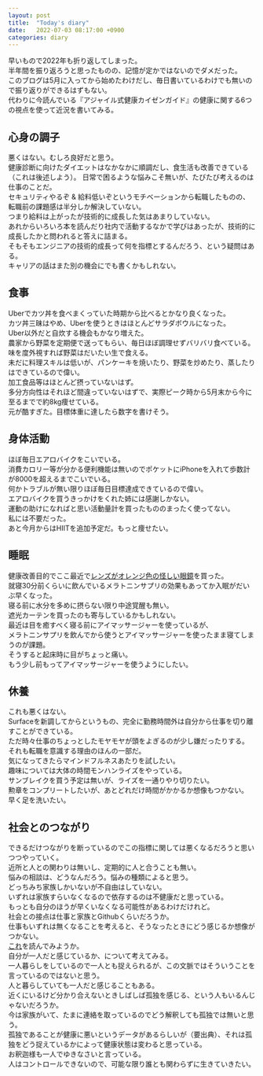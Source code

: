 ```yaml
---
layout: post
title:  "Today's diary"
date:   2022-07-03 08:17:00 +0900
categories: diary
---
```


早いもので2022年も折り返してしまった。  
半年間を振り返ろうと思ったものの、記憶が定かではないのでダメだった。  
このブログは5月に入ってから始めたわけだし、毎日書いているわけでも無いので振り返りができるはずもない。  
代わりに今読んでいる『アジャイル式健康カイゼンガイド』の健康に関する6つの視点を使って近況を書いてみる。

## 心身の調子
悪くはない。むしろ良好だと思う。  
健康診断に向けたダイエットはなかなかに順調だし、食生活も改善できている（これは後述しよう）。
日常で困るような悩みこそ無いが、たびたび考えるのは仕事のことだ。  
セキュリティやるぞ & 給料低いぞというモチベーションから転職したものの、転職前の課題感は半分しか解決していない。  
つまり給料は上がったが技術的に成長した気はあまりしていない。  
あれからいろいろ本を読んだり社内で活動するなかで学びはあったが、技術的に成長したかと問われると答えに詰まる。  
そもそもエンジニアの技術的成長って何を指標とするんだろう、という疑問はある。  
キャリアの話はまた別の機会にでも書くかもしれない。

## 食事
Uberでカツ丼を食べまくっていた時期から比べるとかなり良くなった。  
カツ丼三昧はやめ、Uberを使うときはほとんどサラダボウルになった。  
Uber以外だと自炊する機会もかなり増えた。  
農家から野菜を定期便で送ってもらい、毎日ほぼ調理せずバリバリ食べている。  
味を度外視すれば野菜はだいたい生で食える。  
未だに料理スキルは低いが、パンケーキを焼いたり、野菜を炒めたり、蒸したりはできているので偉い。  
加工食品等はほとんど摂っていないはず。  
多分方向性はそれほど間違っていないはずで、実際ピーク時から5月末から今に至るまでで約8kg痩せている。  
元が酷すぎた。目標体重に達したら数字を書けそう。

## 身体活動
ほぼ毎日エアロバイクをこいでいる。  
消費カロリー等が分かる便利機能は無いのでポケットにiPhoneを入れて歩数計が8000を超えるまでこいでいる。  
何かトラブルが無い限りほぼ毎日目標達成できているので偉い。  
エアロバイクを買うきっかけをくれた姉には感謝しかない。  
運動の助けになればと思い活動量計を買ったもののまったく使ってない。  
私には不要だった。  
あと今月からはHIITを追加予定だ。もっと痩せたい。

## 睡眠
健康改善目的でここ最近で[レンズがオレンジ色の怪しい眼鏡](https://www.amazon.co.jp/dp/B01GUNY8DU/)を買った。  
就寝30分前くらいに飲んでいるメラトニンサプリの効果もあってか入眠がだいぶ早くなった。  
寝る前に水分を多めに摂らない限り中途覚醒も無い。  
遮光カーテンを買ったのも寄与しているかもしれない。  
最近は目を癒すべく寝る前にアイマッサージャーを使っているが、  
メラトニンサプリを飲んでから使うとアイマッサージャーを使ったまま寝てしまうのが課題。  
そうすると起床時に目がちょっと痛い。  
もう少し前もってアイマッサージャーを使うようにしたい。

## 休養
これも悪くはない。  
Surfaceを新調してからというもの、完全に勤務時間外は自分から仕事を切り離すことができている。  
ただ時々仕事のちょっとしたモヤモヤが頭をよぎるのが少し嫌だったりする。  
それも転職を意識する理由のほんの一部だ。  
気になってきたらマインドフルネスあたりを試したい。  
趣味については大体の時間モンハンライズをやっている。  
サンブレイクを買う予定は無いが、ライズを一通りやり切りたい。  
勲章をコンプリートしたいが、あとどれだけ時間がかかるか想像もつかない。  
早く足を洗いたい。

## 社会とのつながり
できるだけつながりを断っているのでこの指標に関しては悪くなるだろうと思いつつやっていく。  
近所と人との関わりは無いし、定期的に人と合うことも無い。  
悩みの相談は、どうなんだろう。悩みの種類によると思う。  
どっちみち家族しかいないが不自由はしていない。  
いずれは家族すらいなくなるので依存するのは不健康だと思っている。  
もっとも自分のほうが早くいなくなる可能性があるわけだけれど。  
社会との接点は仕事と家族とGithubくらいだろうか。  
仕事もいずれは無くなることを考えると、そうなったときにどう感じるか想像がつかない。  
[これ](https://www.amazon.co.jp/dp/B09YRFYPTR/)を読んでみようか。  
自分が一人だと感じているか、について考えてみる。  
一人暮らしをしているので一人とも捉えられるが、この文脈ではそういうことを言っているのではないと思う。  
人と暮らしていても一人だと感じることもある。  
近くにいるけど分かり合えないときしばしば孤独を感じる、という人もいるんじゃないだろうか。  
今は家族がいて、たまに連絡を取っているのでどう解釈しても孤独では無いと思う。  
孤独であることが健康に悪いというデータがあるらしいが（要出典）、それは孤独をどう捉えているかによって健康状態は変わると思っている。  
お釈迦様も一人でゆきなさいと言っている。  
人はコントロールできないので、可能な限り誰とも関わらずに生きていきたい。
